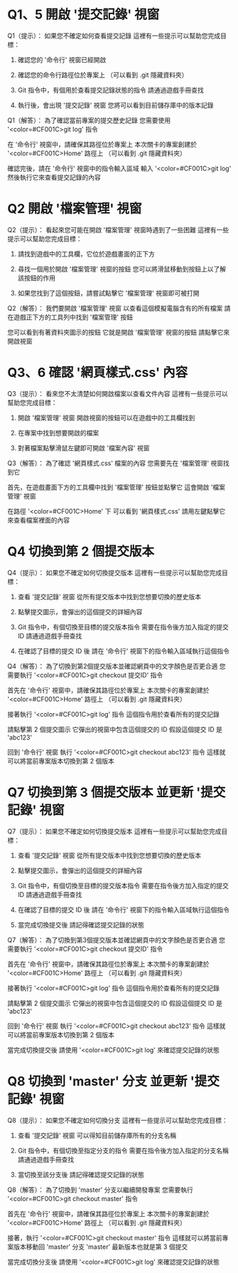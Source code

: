 # Q1、5 開啟 '提交記錄' 視窗
Q1（提示）：
如果您不確定如何查看提交記錄
這裡有一些提示可以幫助您完成目標：

1. 確認您的 '命令行' 視窗已經開啟

2. 確認您的命令行路徑位於專案上
   （可以看到 .git 隱藏資料夾）

3. Git 指令中，有個用於查看提交記錄狀態的指令
   請通過遊戲手冊查找

4. 執行後，會出現 '提交記錄' 視窗
   您將可以看到目前儲存庫中的版本記錄

Q1（解答）：
為了確認當前專案的提交歷史記錄
您需要使用 '<color=#CF001C>git log</color>' 指令

在 '命令行' 視窗中，請確保其路徑位於專案上
本次關卡的專案創建於 '<color=#CF001C>Home</color>' 路徑上
（可以看到 .git 隱藏資料夾）

確認完後，請在 '命令行' 視窗中的指令輸入區域
輸入 '<color=#CF001C>git log</color>'
然後執行它來查看提交記錄的內容

# Q2 開啟 '檔案管理' 視窗
Q2（提示）：
看起來您可能在開啟 '檔案管理' 視窗時遇到了一些困難
這裡有一些提示可以幫助您完成目標：

1. 請找到遊戲中的工具欄，它位於遊戲畫面的正下方

2. 尋找一個用於開啟 '檔案管理' 視窗的按鈕
   您可以將滑鼠移動到按鈕上以了解該按鈕的作用

3. 如果您找到了這個按鈕，請嘗試點擊它
   '檔案管理' 視窗即可被打開

Q2（解答）：
我們要開啟 '檔案管理' 視窗
以查看這個模擬電腦含有的所有檔案
請在遊戲正下方的工具列中找到 '檔案管理' 按鈕

您可以看到有著資料夾圖示的按鈕
它就是開啟 '檔案管理' 視窗的按鈕
請點擊它來開啟視窗

# Q3、6 確認 '網頁樣式.css' 內容
Q3（提示）：
看來您不太清楚如何開啟檔案以查看文件內容
這裡有一些提示可以幫助您完成目標：

1. 開啟 '檔案管理' 視窗
   開啟視窗的按鈕可以在遊戲中的工具欄找到

2. 在專案中找到想要開啟的檔案

3. 對著檔案點擊滑鼠左鍵即可開啟 '檔案內容' 視窗

Q3（解答）：
為了確認 '網頁樣式.css' 檔案的內容
您需要先在 '檔案管理' 視窗找到它

首先，在遊戲畫面下方的工具欄中找到 '檔案管理' 按鈕並點擊它
這會開啟 '檔案管理' 視窗

在路徑 '<color=#CF001C>Home</color>' 下
可以看到 '網頁樣式.css'
請用左鍵點擊它來查看檔案裡面的內容

# Q4 切換到第 2 個提交版本
Q4（提示）：
如果您不確定如何切換提交版本
這裡有一些提示可以幫助您完成目標：

1. 查看 '提交記錄' 視窗
   從所有提交版本中找到您想要切換的歷史版本

2. 點擊提交圖示，會彈出的這個提交的詳細內容

3. Git 指令中，有個切換至目標的提交版本指令
   需要在指令後方加入指定的提交 ID
   請通過遊戲手冊查找

4. 在確認了目標的提交 ID 後
   請在 '命令行' 視窗下的指令輸入區域執行這個指令

Q4（解答）：
為了切換到第2個提交版本並確認網頁中的文字顏色是否更合適
您需要執行 '<color=#CF001C>git checkout 提交ID</color>' 指令

首先在 '命令行' 視窗中，請確保其路徑位於專案上
本次關卡的專案創建於 '<color=#CF001C>Home</color>' 路徑上
（可以看到 .git 隱藏資料夾）

接著執行 '<color=#CF001C>git log</color>' 指令
這個指令用於查看所有的提交記錄

請點擊第 2 個提交圖示
它彈出的視窗中包含這個提交的 ID 
假設這個提交 ID 是 'abc123'

回到 '命令行' 視窗
執行 '<color=#CF001C>git checkout abc123</color>' 指令
這樣就可以將當前專案版本切換到第 2 個版本

# Q7 切換到第 3 個提交版本 並更新 '提交記錄' 視窗
Q7（提示）：
如果您不確定如何切換提交版本
這裡有一些提示可以幫助您完成目標：

1. 查看 '提交記錄' 視窗
   從所有提交版本中找到您想要切換的歷史版本

2. 點擊提交圖示，會彈出的這個提交的詳細內容

3. Git 指令中，有個切換至目標的提交版本指令
   需要在指令後方加入指定的提交 ID
   請通過遊戲手冊查找

4. 在確認了目標的提交 ID 後
   請在 '命令行' 視窗下的指令輸入區域執行這個指令

5. 當完成切換提交後
   請記得確認提交記錄的狀態

Q7（解答）：
為了切換到第3個提交版本並確認網頁中的文字顏色是否更合適
您需要執行 '<color=#CF001C>git checkout 提交ID</color>' 指令

首先在 '命令行' 視窗中，請確保其路徑位於專案上
本次關卡的專案創建於 '<color=#CF001C>Home</color>' 路徑上
（可以看到 .git 隱藏資料夾）

接著執行 '<color=#CF001C>git log</color>' 指令
這個指令用於查看所有的提交記錄

請點擊第 2 個提交圖示
它彈出的視窗中包含這個提交的 ID 
假設這個提交 ID 是 'abc123'

回到 '命令行' 視窗
執行 '<color=#CF001C>git checkout abc123</color>' 指令
這樣就可以將當前專案版本切換到第 2 個版本

當完成切換提交後
請使用 '<color=#CF001C>git log</color>' 來確認提交記錄的狀態

# Q8 切換到 'master' 分支 並更新 '提交記錄' 視窗
Q8（提示）：
如果您不確定如何切換分支
這裡有一些提示可以幫助您完成目標：

1. 查看 '提交記錄' 視窗
   可以得知目前儲存庫所有的分支名稱

2. Git 指令中，有個切換至指定分支的指令
   需要在指令後方加入指定的分支名稱
   請通過遊戲手冊查找

3. 當切換至該分支後
   請記得確認提交記錄的狀態

Q8（解答）：
為了切換到 'master' 分支以繼續開發專案
您需要執行 '<color=#CF001C>git checkout master</color>' 指令

首先在 '命令行' 視窗中，請確保其路徑位於專案上
本次關卡的專案創建於 '<color=#CF001C>Home</color>' 路徑上
（可以看到 .git 隱藏資料夾）

接著，執行 '<color=#CF001C>git checkout master</color>' 指令
這樣就可以將當前專案版本移動回 'master' 分支
'master' 最新版本也就是第 3 個提交

當完成切換分支後
請使用 '<color=#CF001C>git log</color>' 來確認提交記錄的狀態
